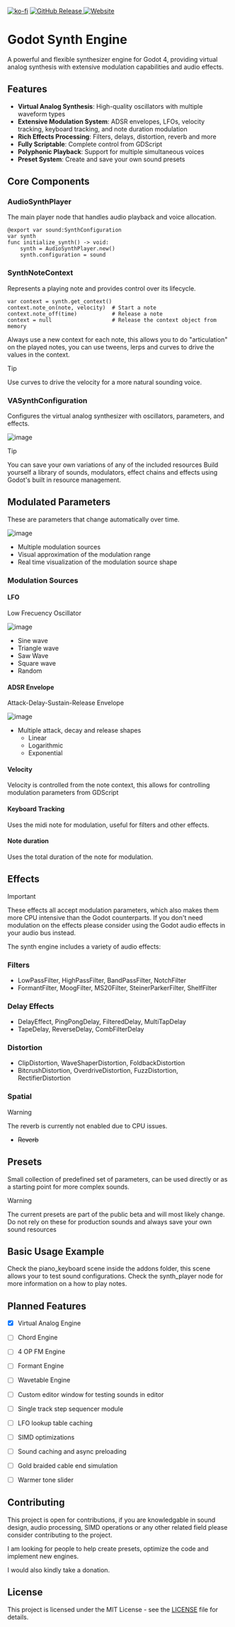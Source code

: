[![ko-fi](https://ko-fi.com/img/githubbutton_sm.svg)](https://ko-fi.com/O5O21BTCOZ) [![GitHub Release](https://img.shields.io/github/v/release/eclipsinglines/godotsynth?style=for-the-badge&logo=godotengine&logoColor=white)
](https://github.com/EclipsingLines/GodotSynth/releases)
 [![Website](https://img.shields.io/website?url=https%3A%2F%2Feclipsinglines.github.io%2FGodotSynth%2F&style=for-the-badge)](https://eclipsinglines.github.io/GodotSynth/)


# Godot Synth Engine

A powerful and flexible synthesizer engine for Godot 4, providing virtual analog synthesis with extensive modulation capabilities and audio effects.

## Features

- **Virtual Analog Synthesis**: High-quality oscillators with multiple waveform types
- **Extensive Modulation System**: ADSR envelopes, LFOs, velocity tracking, keyboard tracking, and note duration modulation
- **Rich Effects Processing**: Filters, delays, distortion, reverb and more
- **Fully Scriptable**: Complete control from GDScript
- **Polyphonic Playback**: Support for multiple simultaneous voices
- **Preset System**: Create and save your own sound presets

## Core Components

### AudioSynthPlayer

The main player node that handles audio playback and voice allocation.

```gdscript
@export var sound:SynthConfiguration
var synth
func initialize_synth() -> void:
	synth = AudioSynthPlayer.new()
	synth.configuration = sound
```

### SynthNoteContext

Represents a playing note and provides control over its lifecycle.

```gdscript
var context = synth.get_context()
context.note_on(note, velocity)  # Start a note
context.note_off(time)           # Release a note
context = null                   # Release the context object from memory
```

Always use a new context for each note, this allows you to do "articulation" on the played notes, you can use tweens, lerps and curves to drive the values in the context.

> [!TIP]
> Use curves to drive the velocity for a more natural sounding voice.

### VASynthConfiguration

Configures the virtual analog synthesizer with oscillators, parameters, and effects.

![image](https://github.com/user-attachments/assets/b2bb414f-5989-41b1-ac91-c19fddbe95d8)

> [!TIP]
> You can save your own variations of any of the included resources
> Build yourself a library of sounds, modulators, effect chains and effects using Godot's built in resource management.

## Modulated Parameters

These are parameters that change automatically over time.

![image](https://github.com/user-attachments/assets/c622c5d6-a32d-417c-be3c-180641391a6c)

- Multiple modulation sources
- Visual approximation of the modulation range
- Real time visualization of the modulation source shape

### Modulation Sources

#### LFO

Low Frecuency Oscillator

![image](https://github.com/user-attachments/assets/305be2c9-f1a3-487c-8317-294ce77f690c)

- Sine wave
- Triangle wave
- Saw Wave
- Square wave
- Random

#### ADSR Envelope

Attack-Delay-Sustain-Release Envelope

![image](https://github.com/user-attachments/assets/d964e48c-e3d6-4541-9976-4066ef8938d0)

- Multiple attack, decay and release shapes
	- Linear
	- Logarithmic
	- Exponential

#### Velocity

Velocity is controlled from the note context, this allows for controlling modulation parameters from GDScript

#### Keyboard Tracking

Uses the midi note for modulation, useful for filters and other effects.

#### Note duration

Uses the total duration of the note for modulation.

## Effects

> [!IMPORTANT]
> These effects all accept modulation parameters, which also makes them more CPU intensive than the Godot counterparts.
> If you don't need modulation on the effects please consider using the Godot audio effects in your audio bus instead.

The synth engine includes a variety of audio effects:

### Filters

- LowPassFilter, HighPassFilter, BandPassFilter, NotchFilter
- FormantFilter, MoogFilter, MS20Filter, SteinerParkerFilter, ShelfFilter

### Delay Effects

- DelayEffect, PingPongDelay, FilteredDelay, MultiTapDelay
- TapeDelay, ReverseDelay, CombFilterDelay

### Distortion

- ClipDistortion, WaveShaperDistortion, FoldbackDistortion
- BitcrushDistortion, OverdriveDistortion, FuzzDistortion, RectifierDistortion

### Spatial
> [!WARNING]
> The reverb is currently not enabled due to CPU issues.
- ~~Reverb~~

## Presets

Small collection of predefined set of parameters, can be used directly or as a starting point for more complex sounds.

> [!WARNING]
> The current presets are part of the public beta and will most likely change.
> Do not rely on these for production sounds and always save your own sound resources

## Basic Usage Example

Check the piano_keyboard scene inside the addons folder, this scene allows your to test sound configurations.
Check the synth_player node for more information on a how to play notes.

## Planned Features

- [x] Virtual Analog Engine
- [ ] Chord Engine
- [ ] 4 OP FM Engine
- [ ] Formant Engine
- [ ] Wavetable Engine

- [ ] Custom editor window for testing sounds in editor
- [ ] Single track step sequencer module

- [ ] LFO lookup table caching
- [ ] SIMD optimizations
- [ ] Sound caching and async preloading

- [ ] Gold braided cable end simulation
- [ ] Warmer tone slider

## Contributing

This project is open for contributions, if you are knowledgable in sound design, audio processing, SIMD operations or any other related field please consider contributing to the project.

I am looking for people to help create presets, optimize the code and implement new engines.

I would also kindly take a donation.

## License

This project is licensed under the MIT License - see the [LICENSE](LICENSE) file for details.
